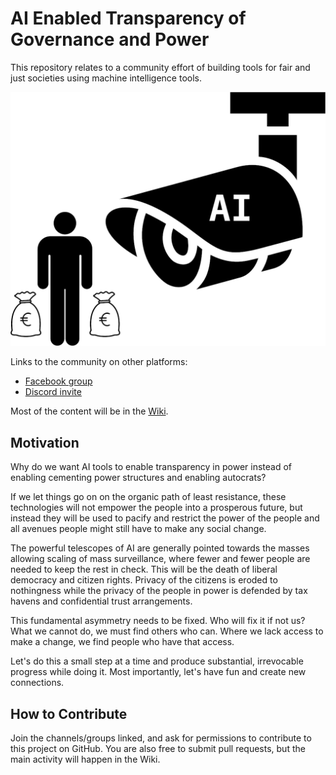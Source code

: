 # AI Enabled Transparency of Governance and Power

This repository relates to a community effort of building tools for fair and just societies using machine intelligence tools.

![Logo](logo.png)

Links to the community on other platforms:
- [Facebook group](https://www.facebook.com/groups/986349842236271)
- [Discord invite](https://discord.gg/9WESz4zAaH)

Most of the content will be in the [Wiki](https://github.com/keskival/ai_enabled_transparency_of_governance_and_power/wiki).

## Motivation

Why do we want AI tools to enable transparency in power instead of enabling cementing power structures and enabling autocrats?

If we let things go on on the organic path of least resistance, these technologies will not empower the people into a prosperous future, but instead they will be used to pacify and restrict the power of the people and all avenues people might still have to make any social change.

The powerful telescopes of AI are generally pointed towards the masses allowing scaling of mass surveillance, where fewer and fewer people are needed to keep the rest in check. This will be the death of liberal democracy and citizen rights. Privacy of the citizens is eroded to nothingness while the privacy of the people in power is defended by tax havens and confidential trust arrangements.

This fundamental asymmetry needs to be fixed. Who will fix it if not us? What we cannot do, we must find others who can. Where we lack access to make a change, we find people who have that access.

Let's do this a small step at a time and produce substantial, irrevocable progress while doing it. Most importantly, let's have fun and create new connections.

## How to Contribute

Join the channels/groups linked, and ask for permissions to contribute to this project on GitHub. You are also free to submit pull requests, but the main activity will happen in the Wiki.
